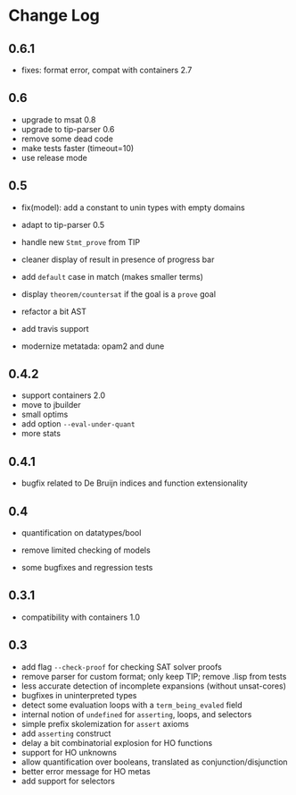 # Change Log

## 0.6.1

- fixes: format error, compat with containers 2.7

## 0.6

- upgrade to msat 0.8
- upgrade to tip-parser 0.6
- remove some dead code
- make tests faster (timeout=10)
- use release mode

## 0.5

- fix(model): add a constant to unin types with empty domains
- adapt to tip-parser 0.5
- handle new `Stmt_prove` from TIP
- cleaner display of result in presence of progress bar
- add `default` case in match (makes smaller terms)
- display `theorem/countersat` if the goal is a `prove` goal

- refactor a bit AST
- add travis support
- modernize metatada: opam2 and dune

## 0.4.2

- support containers 2.0
- move to jbuilder
- small optims
- add option `--eval-under-quant`
- more stats

## 0.4.1

- bugfix related to De Bruijn indices and function extensionality

## 0.4

- quantification on datatypes/bool

- remove limited checking of models
- some bugfixes and regression tests

## 0.3.1

- compatibility with containers 1.0

## 0.3

- add flag `--check-proof` for checking SAT solver proofs
- remove parser for custom format; only keep TIP; remove .lisp from tests
- less accurate detection of incomplete expansions (without unsat-cores)
- bugfixes in uninterpreted types
- detect some evaluation loops with a `term_being_evaled` field
- internal notion of `undefined` for `asserting`, loops, and selectors
- simple prefix skolemization for `assert` axioms
- add `asserting` construct
- delay a bit combinatorial explosion for HO functions
- support for HO unknowns
- allow quantification over booleans, translated as conjunction/disjunction
- better error message for HO metas
- add support for selectors

